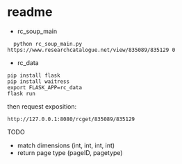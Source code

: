 # readme
- rc_soup_main
```
  python rc_soup_main.py https://www.researchcatalogue.net/view/835089/835129 0
```
- rc_data
```
pip install flask
pip install waitress
export FLASK_APP=rc_data
flask run
```
then request exposition:
```
http://127.0.0.1:8080/rcget/835089/835129
```
TODO
- match dimensions (int, int, int, int)
- return page type (pageID, pagetype)
